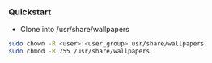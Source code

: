 ### Quickstart
- Clone into /usr/share/wallpapers
```bash
sudo chown -R <user>:<user_group> usr/share/wallpapers
sudo chmod -R 755 /usr/share/wallpapers
```